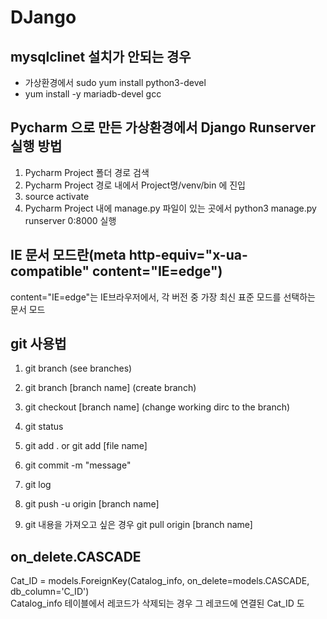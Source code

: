# DJango

## mysqlclinet 설치가 안되는 경우

- 가상환경에서 sudo yum install python3-devel
- yum install -y mariadb-devel gcc


## Pycharm 으로 만든 가상환경에서 Django Runserver 실행 방법

1) Pycharm Project 폴더 경로 검색
2) Pycharm Project 경로 내에서 Project명/venv/bin 에 진입
3) source activate
4) Pycharm Project 내에 manage.py 파일이 있는 곳에서 python3 manage.py runserver 0:8000 실행

## IE 문서 모드란(meta http-equiv="x-ua-compatible" content="IE=edge")
content="IE=edge"는 IE브라우저에서, 각 버전 중 가장 최신 표준 모드를 선택하는 문서 모드

## git 사용법
1) git branch (see branches)
2) git branch [branch name] (create branch)
3) git checkout [branch name] (change working dirc to the branch)
4) git status
5) git add . or git add [file name]
6) git commit -m "message"
7) git log
8) git push -u origin [branch name]
   
9) git 내용을 가져오고 싶은 경우 git pull origin [branch name]

## on_delete.CASCADE
Cat_ID = models.ForeignKey(Catalog_info, on_delete=models.CASCADE, db_column='C_ID')   
Catalog_info 테이블에서 레코드가 삭제되는 경우 그 레코드에 연결된 Cat_ID 도 

